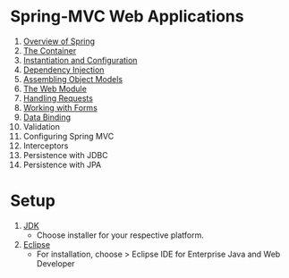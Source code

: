 # Spring-MVC Web Applications

1. [Overview of Spring](https://github.com/asmalizaa/smvcwa/blob/main/Chapter1.md)
2. [The Container](https://github.com/asmalizaa/smvcwa/blob/main/Chapter2.md)
3. [Instantiation and Configuration](https://github.com/asmalizaa/smvcwa/blob/main/Chapter3.md)
4. [Dependency Injection](https://github.com/asmalizaa/smvcwa/blob/main/Chapter4.md)
5. [Assembling Object Models](https://github.com/asmalizaa/smvcwa/blob/main/Chapter5.md)
6. [The Web Module](https://github.com/asmalizaa/smvcwa/blob/main/Chapter6.md)
7. [Handling Requests](https://github.com/asmalizaa/smvcwa/blob/main/Chapter7.md)
8. [Working with Forms](https://github.com/asmalizaa/smvcwa/blob/main/Chapter8.md)
9. [Data Binding](https://github.com/asmalizaa/smvcwa/blob/main/Chapter9.md)
10. Validation
11. Configuring Spring MVC
12. Interceptors
13. Persistence with JDBC
14. Persistence with JPA

# Setup

1. [JDK](https://www.oracle.com/my/java/technologies/downloads/#jdk21-windows)
   - Choose installer for your respective platform.
3. [Eclipse](https://www.eclipse.org/downloads/)
   - For installation, choose > Eclipse IDE for Enterprise Java and Web Developer

